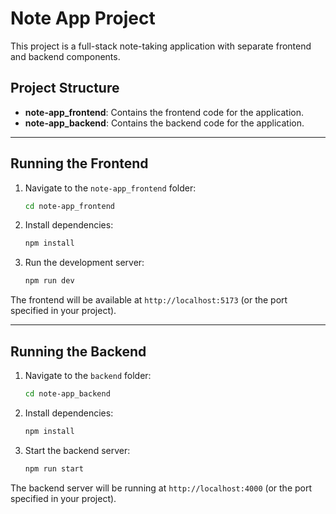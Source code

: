 # Note App Project

This project is a full-stack note-taking application with separate frontend and backend components.

## Project Structure
- **note-app_frontend**: Contains the frontend code for the application.
- **note-app_backend**: Contains the backend code for the application.

---

## Running the Frontend

1. Navigate to the `note-app_frontend` folder:
   ```bash
   cd note-app_frontend
   ```
2. Install dependencies:
   ```bash
   npm install
   ```
3. Run the development server:
   ```bash
   npm run dev
   ```

The frontend will be available at `http://localhost:5173` (or the port specified in your project).

---

## Running the Backend

1. Navigate to the `backend` folder:
   ```bash
   cd note-app_backend
   ```
2. Install dependencies:
   ```bash
   npm install
   ```
3. Start the backend server:
   ```bash
   npm run start
   ```

The backend server will be running at `http://localhost:4000` (or the port specified in your project).
